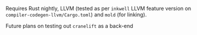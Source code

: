 Requires Rust nightly, LLVM (tested as per `inkwell` LLVM feature version on `compiler-codegen-llvm/Cargo.toml`) and `mold` (for linking).

Future plans on testing out `cranelift` as a back-end